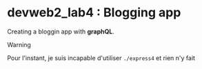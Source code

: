 # devweb2_lab4 : Blogging app

Creating a bloggin app with **graphQL**.

> [!WARNING]
> Pour l'instant, je suis incapable d'utiliser `./express4` et rien n'y fait